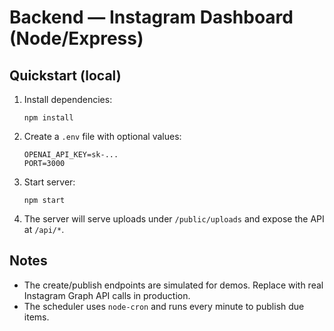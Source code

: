 # Backend — Instagram Dashboard (Node/Express)

## Quickstart (local)
1. Install dependencies:
   ```
   npm install
   ```
2. Create a `.env` file with optional values:
   ```
   OPENAI_API_KEY=sk-...
   PORT=3000
   ```
3. Start server:
   ```
   npm start
   ```
4. The server will serve uploads under `/public/uploads` and expose the API at `/api/*`.

## Notes
- The create/publish endpoints are simulated for demos. Replace with real Instagram Graph API calls in production.
- The scheduler uses `node-cron` and runs every minute to publish due items.
